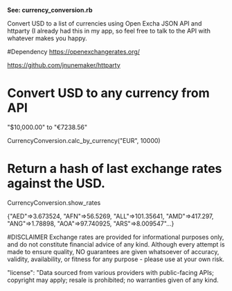**See: currency_conversion.rb**

Convert USD to a list of currencies using Open Excha JSON API and httparty (I already had this in my app, so feel free to talk to the API with whatever makes you happy.

#Dependency
https://openexchangerates.org/ 

https://github.com/jnunemaker/httparty


# Convert USD to any currency from API
"$10,000.00" to "€7238.56" 


CurrencyConversion.calc_by_currency("EUR", 10000)

# Return a hash of last exchange rates against the USD.
CurrencyConversion.show_rates

{"AED"=>3.673524, "AFN"=>56.5269, "ALL"=>101.35641, "AMD"=>417.297, "ANG"=>1.78898, "AOA"=>97.740925, "ARS"=>8.009547"...}


#DISCLAIMER
Exchange rates are provided for informational purposes only, and do not constitute financial advice of any kind. Although every attempt is made to ensure quality, NO guarantees are given whatsoever of accuracy, validity, availability, or fitness for any purpose - please use at your own risk.

"license": "Data sourced from various providers with public-facing APIs; copyright may apply; resale is prohibited; no warranties given of any kind. 
